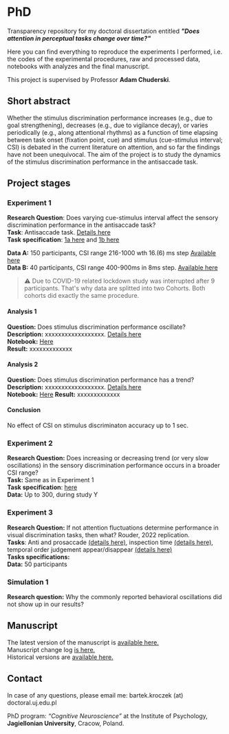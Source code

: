 # PhD
Transparency repository for my doctoral dissertation entitled ***"Does attention in perceptual
tasks change over time?"***

Here you can find everything to reproduce the experiments I performed, i.e.
the codes of the experimental procedures, raw and processed data, notebooks
with analyzes and the final manuscript.

This project is supervised by Professor **Adam Chuderski**.

## Short abstract

Whether the stimulus discrimination performance increases (e.g., due to goal strengthening),
decreases (e.g., due to vigilance decay), or varies periodically (e.g., along attentional rhythms)
as a function of time elapsing between task onset (fixation point, cue) and stimulus
(cue-stimulus interval; CSI) is debated in the current literature on attention, and so 
far the findings have not been unequivocal. The aim of the project is to study the dynamics of 
the stimulus discrimination performance in the antisaccade task.

## Project stages

### Experiment 1
**Research Question**: Does varying cue-stimulus interval affect the sensory
discrimination performance in the antisaccade task?  
**Task**: Antisaccade task. [Details here](google.com)  
**Task specification**: [1a here](google.com) and [1b here](google.com)

**Data A:** 150 participants, CSI range 216-1000 wth 16.(6) ms step [Available here](google.com)  
**Data B:** 40 participants, CSI range 400-900ms in 8ms step. [Available here](google.com)  
> :warning: Due to COVID-19 related lockdown study was interrupted after 9 participants. That's why data are splitted 
>	into two Cohorts. Both cohorts did exactly the same procedure. 

#### Analysis 1
**Question:** Does stimulus discrimination performance oscillate?  
**Description:** xxxxxxxxxxxxxxxxxx. [Details here](google.com)  
**Notebook:** [Here](google.com)  
**Result:** xxxxxxxxxxxxx
#### Analysis 2
**Question:** Does stimulus discrimination performance has a trend?  
**Description:** xxxxxxxxxxxxxxxxxx. [Details here](google.com)  
**Notebook:** [Here](google.com)
**Result:** xxxxxxxxxxxxx
#### Conclusion
No effect of CSI on stimulus discriminaton accuracy up to 1 sec.

### Experiment 2 

**Research Question:** Does increasing or decreasing trend (or very slow oscillations) 
in the sensory discrimination performance occurs in a broader CSI range?  
**Task:** Same as in Experiment 1  
**Task specification**: [here](google.com)   
**Data:** Up to 300, during study Y


### Experiment 3 

**Research Question:** If not attention fluctuations determine performance in visual
discrimination tasks, then what? Rouder, 2022 replication.  
**Tasks**: Anti and prosaccade [(details here)](google.com), inspection time [(details here)](google.com), 
temporal order judgement appear/disappear [(details here)](google.com)  
**Tasks specifications:**   
**Data:** 50 participants

### Simulation 1 

**Research question:** Why the commonly reported behavioral oscillations did not show up in our results?

## Manuscript

The latest version of the manuscript is [available here.](google.com)  
Manuscript change log [is here.](google.com)  
Historical versions are [available here.](google.com)

## Contact 

In case of any questions, please email me: bartek.kroczek (at) doctoral.uj.edu.pl

PhD program: *“Cognitive Neuroscience”* at the Institute of Psychology,
**Jagiellonian University**, Cracow, Poland.
